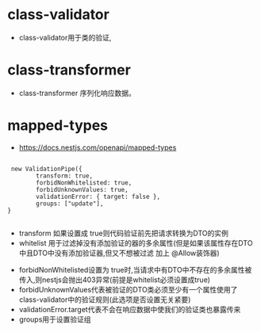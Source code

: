 # class-validator

- class-validator用于类的验证,

# class-transformer

- class-transformer 序列化响应数据。

# mapped-types

- https://docs.nestjs.com/openapi/mapped-types

```

 new ValidationPipe({
        transform: true,
        forbidNonWhitelisted: true,
        forbidUnknownValues: true,
        validationError: { target: false },
        groups: ["update"],
}


```

- transform 如果设置成 true则代码验证前先把请求转换为DTO的实例
- whitelist 用于过滤掉没有添加验证的器的多余属性(但是如果该属性存在DTO中且DTO中没有添加验证器,但又不想被过滤 加上 @Allow装饰器)

* forbidNonWhitelisted设置为 true时,当请求中有DTO中不存在的多余属性被传入,则nestjs会抛出403异常(前提是whitelist必须设置成true)
* forbidUnknownValues代表被验证的DTO类必须至少有一个属性使用了 class-validator中的验证规则(此选项是否设置无关紧要)
* validationError.target代表不会在响应数据中使我们的验证类也暴露传来
* groups用于设置验证组
